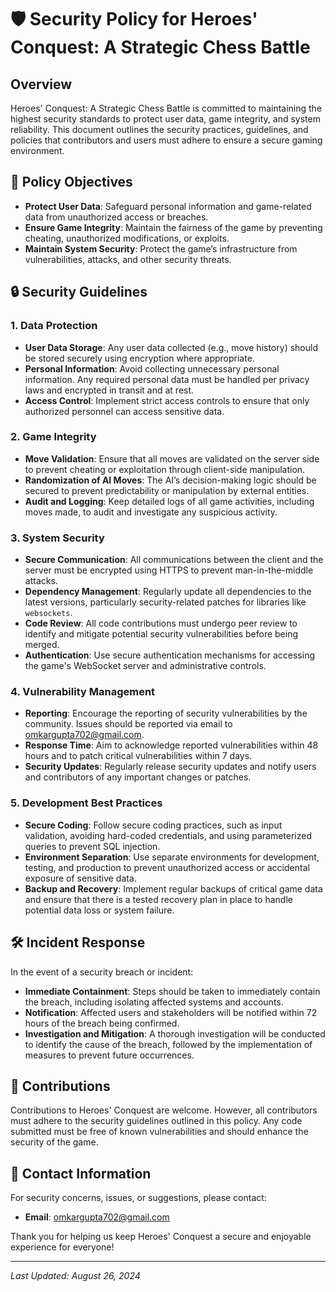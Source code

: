 # 🛡️ Security Policy for Heroes' Conquest: A Strategic Chess Battle

## Overview

Heroes' Conquest: A Strategic Chess Battle is committed to maintaining the highest security standards to protect user data, game integrity, and system reliability. This document outlines the security practices, guidelines, and policies that contributors and users must adhere to ensure a secure gaming environment.

## 📜 Policy Objectives

- **Protect User Data**: Safeguard personal information and game-related data from unauthorized access or breaches.
- **Ensure Game Integrity**: Maintain the fairness of the game by preventing cheating, unauthorized modifications, or exploits.
- **Maintain System Security**: Protect the game’s infrastructure from vulnerabilities, attacks, and other security threats.

## 🔒 Security Guidelines

### 1. Data Protection

- **User Data Storage**: Any user data collected (e.g., move history) should be stored securely using encryption where appropriate.
- **Personal Information**: Avoid collecting unnecessary personal information. Any required personal data must be handled per privacy laws and encrypted in transit and at rest.
- **Access Control**: Implement strict access controls to ensure that only authorized personnel can access sensitive data.

### 2. Game Integrity

- **Move Validation**: Ensure that all moves are validated on the server side to prevent cheating or exploitation through client-side manipulation.
- **Randomization of AI Moves**: The AI’s decision-making logic should be secured to prevent predictability or manipulation by external entities.
- **Audit and Logging**: Keep detailed logs of all game activities, including moves made, to audit and investigate any suspicious activity.

### 3. System Security

- **Secure Communication**: All communications between the client and the server must be encrypted using HTTPS to prevent man-in-the-middle attacks.
- **Dependency Management**: Regularly update all dependencies to the latest versions, particularly security-related patches for libraries like `websockets`.
- **Code Review**: All code contributions must undergo peer review to identify and mitigate potential security vulnerabilities before being merged.
- **Authentication**: Use secure authentication mechanisms for accessing the game's WebSocket server and administrative controls.

### 4. Vulnerability Management

- **Reporting**: Encourage the reporting of security vulnerabilities by the community. Issues should be reported via email to [omkargupta702@gmail.com](mailto:omkargupta702@gmail.com).
- **Response Time**: Aim to acknowledge reported vulnerabilities within 48 hours and to patch critical vulnerabilities within 7 days.
- **Security Updates**: Regularly release security updates and notify users and contributors of any important changes or patches.

### 5. Development Best Practices

- **Secure Coding**: Follow secure coding practices, such as input validation, avoiding hard-coded credentials, and using parameterized queries to prevent SQL injection.
- **Environment Separation**: Use separate environments for development, testing, and production to prevent unauthorized access or accidental exposure of sensitive data.
- **Backup and Recovery**: Implement regular backups of critical game data and ensure that there is a tested recovery plan in place to handle potential data loss or system failure.

## 🛠️ Incident Response

In the event of a security breach or incident:
- **Immediate Containment**: Steps should be taken to immediately contain the breach, including isolating affected systems and accounts.
- **Notification**: Affected users and stakeholders will be notified within 72 hours of the breach being confirmed.
- **Investigation and Mitigation**: A thorough investigation will be conducted to identify the cause of the breach, followed by the implementation of measures to prevent future occurrences.

## 👥 Contributions

Contributions to Heroes' Conquest are welcome. However, all contributors must adhere to the security guidelines outlined in this policy. Any code submitted must be free of known vulnerabilities and should enhance the security of the game.

## 📧 Contact Information

For security concerns, issues, or suggestions, please contact:
- **Email**: [omkargupta702@gmail.com](mailto:omkargupta702@gmail.com)

Thank you for helping us keep Heroes' Conquest a secure and enjoyable experience for everyone!

---

*Last Updated: August 26, 2024*

